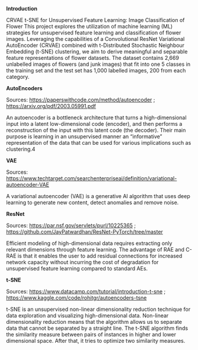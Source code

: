 **Introduction**

CRVAE t-SNE for Unsupervised Feature Learning: Image Classification of Flower 
This project explores the utilization of machine learning (ML) strategies for unsupervised feature learning and classification of flower images. Leveraging the capabilities of a Convolutional ResNet Variational AutoEncoder (CRVAE) combined with t-Distributed Stochastic Neighbour Embedding (t-SNE) clustering, we aim to derive meaningful and separable feature representations of flower datasets.
The dataset contains 2,669 unlabelled images of flowers (and junk images) that fit into one 5 classes in the training set and the test set has 1,000 labelled images, 200 from each category.

**AutoEncoders**

Sources: https://paperswithcode.com/method/autoencoder ; https://arxiv.org/pdf/2003.05991.pdf

An autoencoder is a bottleneck architecture that turns a high-dimensional input into a latent low-dimensional code (encoder), and then performs a reconstruction of the input with this latent code (the decoder). Their main purpose is learning in an unsupervised manner an “informative” representation of the data that can be used for various implications such as clustering.4

**VAE**

Sources: https://www.techtarget.com/searchenterpriseai/definition/variational-autoencoder-VAE

A variational autoencoder (VAE) is a generative AI algorithm that uses deep learning to generate new content, detect anomalies and remove noise.

**ResNet**

Sources: https://par.nsf.gov/servlets/purl/10225365 ; https://github.com/JayPatwardhan/ResNet-PyTorch/tree/master

Efficient modeling of high-dimensional data requires extracting only relevant dimensions through feature learning. The advantage of RAE and C-RAE is that it enables the user to add residual connections for increased network capacity without incurring the cost of degradation for unsupervised feature learning compared to standard AEs.

**t-SNE**

Sources: https://www.datacamp.com/tutorial/introduction-t-sne ; https://www.kaggle.com/code/rohitgr/autoencoders-tsne

t-SNE is an unsupervised non-linear dimensionality reduction technique for data exploration and visualizing high-dimensional data. Non-linear dimensionality reduction means that the algorithm allows us to separate data that cannot be separated by a straight line. The t-SNE algorithm finds the similarity measure between pairs of instances in higher and lower dimensional space. After that, it tries to optimize two similarity measures.
